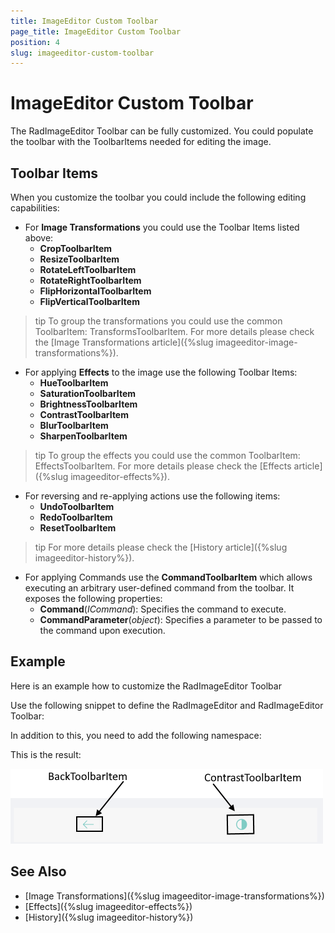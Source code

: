 ```yaml
---
title: ImageEditor Custom Toolbar
page_title: ImageEditor Custom Toolbar
position: 4
slug: imageeditor-custom-toolbar
---
```


# ImageEditor Custom Toolbar

The RadImageEditor Toolbar can be fully customized. You could populate the toolbar with the ToolbarItems needed for editing the image.

## Toolbar Items

When you customize the toolbar you could include the following editing capabilities:

* For **Image Transformations** you could use the Toolbar Items listed above:
	* **CropToolbarItem**
	* **ResizeToolbarItem**
	* **RotateLeftToolbarItem**
	* **RotateRightToolbarItem**
	* **FlipHorizontalToolbarItem**
	* **FlipVerticalToolbarItem**
	
>tip To group the transformations you could use the common ToolbarItem: TransformsToolbarItem. For more details please check the [Image Transformations article]({%slug imageeditor-image-transformations%}).
	
* For applying **Effects** to the image use the following Toolbar Items:
	* **HueToolbarItem**
	* **SaturationToolbarItem**
	* **BrightnessToolbarItem**
	* **ContrastToolbarItem**
	* **BlurToolbarItem**
	* **SharpenToolbarItem**
	
>tip To group the effects you could use the common ToolbarItem: EffectsToolbarItem. For more details please check the [Effects article]({%slug imageeditor-effects%}). 

* For reversing and re-applying actions use the following items:
	* **UndoToolbarItem**
	* **RedoToolbarItem**
	* **ResetToolbarItem**
	
>tip For more details please check the [History article]({%slug imageeditor-history%}).

* For applying Commands use the **CommandToolbarItem** which allows executing an arbitrary user-defined command from the toolbar. It exposes the following properties:
	* **Command**(*ICommand*): Specifies the command to execute. 
	* **CommandParameter**(*object*): Specifies a parameter to be passed to the command upon execution.

## Example

Here is an example how to customize the RadImageEditor Toolbar

Use the following snippet to define the RadImageEditor and RadImageEditor Toolbar:

<snippet id='imageeditor-custom-toolbar'/>

In addition to this, you need to add the following namespace:

<snippet id='xmlns-telerikimageeditor'/>

This is the result:

![ImageEditor Custom Toolbar](images/imageeditor-custom-toolbar.png "ImageEditor Custom Toolbar")

## See Also

- [Image Transformations]({%slug imageeditor-image-transformations%})
- [Effects]({%slug imageeditor-effects%})
- [History]({%slug imageeditor-history%})

